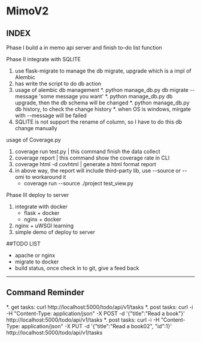 # MimoV2

## INDEX
Phase I
build a in memo api server and finish to-do list function

Phase II
integrate with SQLITE
1. use flask-migrate to manage the db migrate, upgrade which is a impl of Alembic
2. has write the script to do db action
3. usage of alembic db management
    *. python manage_db.py db migrate --message 'some message you want'
    *. python manage_db.py db upgrade, then the db schema will be changed
    *. python manage_db.py db history, to check the change history
    *. when OS is windows, mirgate with --message will be failed
4. SQLITE is not support the rename of column, so I have to do this db change manually

usage of Coverage.py
1. coverage run test.py | this command finish the data collect
2. coverage report | this command show the coverage rate in CLI
3. coverage html -d covhtml | generate a html format report
4. in above way, the report will include third-party lib, use --source or --omi to workaround it
    * coverage run --source  ./project test_view.py

Phase III
deploy to server
1. integrate with docker
    * flask + docker
    * nginx + docker
2. nginx + uWSGI learning
3. simple demo of deploy to server


##TODO LIST
* apache or nginx
* migrate to docker
* build status, once check in to git, give a feed back

---------
## Command Reminder
*. get tasks: curl http://localhost:5000/todo/api/v1/tasks
*. post tasks: curl -i -H "Content-Type: application/json" -X POST -d '{"title":"Read a book"}' http://localhost:5000/todo/api/v1/tasks
*. post tasks:  curl -i -H "Content-Type: application/json" -X PUT -d '{"title":"Read a book02", "id":1}' http://localhost:5000/todo/api/v1/tasks
